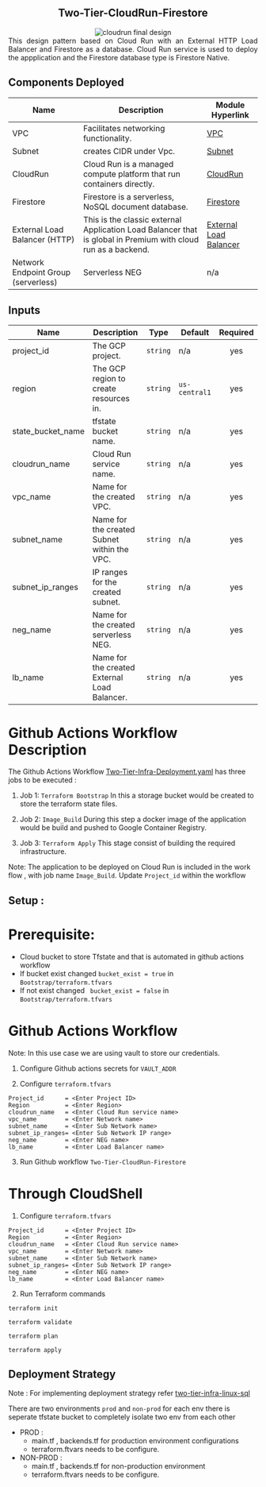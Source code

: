 <div align = "center">
<H2> Two-Tier-CloudRun-Firestore </H2>
<img alt="cloudrun final design" src="https://github.com/GBG-COE/two-tier-cloudrun-firestore/assets/126166199/8bc54677-9c14-4226-8715-1bb0f891e9e5">

</div>
<div align = "justify">
This design pattern based on Cloud Run with an External HTTP Load Balancer and Firestore as a database. Cloud Run service is used to deploy the appplication and the Firestore database type is Firestore Native.
</div>

## Components Deployed

| Name | Description | Module Hyperlink |
|------|-------------|------------------|
| VPC | Facilitates networking functionality. | [VPC](https://github.com/GBG-COE/Cloud_Factory_Engine_Modules/tree/main/modules/CloudRun-vpc) |
| Subnet | creates CIDR under Vpc. | [Subnet](https://github.com/GBG-COE/Cloud_Factory_Engine_Modules/tree/main/modules/CloudRun-subnet) |
| CloudRun | Cloud Run is a managed compute platform that run containers directly. | [CloudRun](https://github.com/GBG-COE/Cloud_Factory_Engine_Modules/tree/main/modules/CloudRun-cloud-run) |
| Firestore | Firestore is a serverless, NoSQL document database. | [Firestore](https://github.com/GBG-COE/Cloud_Factory_Engine_Modules/tree/main/modules/CloudRun-firestore) |
| External Load Balancer (HTTP) | This is the classic external Application Load Balancer that is global in Premium with cloud run as a backend. | [External Load Balancer](https://github.com/GBG-COE/Cloud_Factory_Engine_Modules/tree/main/modules/CloudRun-http-lb) |
| Network Endpoint Group (serverless) | Serverless NEG | n/a |

## Inputs

| Name | Description | Type | Default | Required |
|------|-------------|------|---------|:--------:|
| project_id | The GCP project. | `string` | n/a | yes |
| region | The GCP region to create resources in. | `string` | `us-central1` | yes |
| state_bucket_name | tfstate bucket name. | `string` | n/a | yes |
| cloudrun_name | Cloud Run service name. | `string` | n/a | yes |
| vpc_name | Name for the created VPC. | `string` | n/a | yes |
| subnet_name | Name for the created Subnet within the VPC. | `string` | n/a | yes |
| subnet_ip_ranges | IP ranges for the created subnet. | `string` | n/a | yes |
| neg_name | Name for the created serverless NEG. | `string` | n/a | yes |
| lb_name | Name for the created External Load Balancer. | `string` | n/a | yes |


# Github Actions Workflow Description 

The Github Actions Workflow [Two-Tier-Infra-Deployment.yaml](https://github.com/GBG-COE/two-tier-cloudrun-firestore/blob/main/.github/workflows/Two-Tier-Infra-Deployment.yaml) has three jobs to be executed : 

1. Job 1: ``Terraform Bootstrap``
   In this a storage bucket would be created to store the terraform state files.

2. Job 2: ``Image_Build``
   During this step a docker image of the application would be build and pushed to Google Container Registry.

3. Job 3: ``Terraform Apply``
   This stage consist of building the required infrastructure.

Note: The application to be deployed on Cloud Run is included in the work flow , with job name ``Image_Build``. Update `Project_id` within the workflow


## Setup :

# Prerequisite:

- Cloud bucket to store Tfstate and that is automated in github actions workflow 
- If bucket exist changed  ``` bucket_exist = true ``` in ``Bootstrap/terraform.tfvars``
- If not exist changed  ``` bucket_exist = false```  in ``Bootstrap/terraform.tfvars``


# Github Actions Workflow

Note: In this use case we are using vault to store our credentials.

1. Configure Github actions secrets for ``VAULT_ADDR``

2. Configure  `terraform.tfvars` 
```
Project_id      = <Enter Project ID>
Region          = <Enter Region>
cloudrun_name   = <Enter Cloud Run service name>
vpc_name        = <Enter Network name>
subnet_name     = <Enter Sub Network name>
subnet_ip_ranges= <Enter Sub Network IP range>
neg_name        = <Enter NEG name>
lb_name         = <Enter Load Balancer name>
```

3. Run Github workflow  `Two-Tier-CloudRun-Firestore` 


# Through CloudShell

1. Configure  `terraform.tfvars` 
```
Project_id      = <Enter Project ID>
Region          = <Enter Region>
cloudrun_name   = <Enter Cloud Run service name>
vpc_name        = <Enter Network name>
subnet_name     = <Enter Sub Network name>
subnet_ip_ranges= <Enter Sub Network IP range>
neg_name        = <Enter NEG name>
lb_name         = <Enter Load Balancer name>
```

2. Run Terraform commands
```
terraform init

terraform validate

terraform plan

terraform apply
```

## Deployment Strategy 
Note : For implementing deployment strategy refer [two-tier-infra-linux-sql](https://github.com/GBG-COE/two-tier-infra-linux-sql)

There are two environments  ``prod`` and ``non-prod``  for each env there is seperate tfstate bucket to completely isolate two env from each other

- PROD : 
    - main.tf , backends.tf for production environment configurations 
    - terraform.ftvars needs to be configure.
- NON-PROD : 
    -  main.tf , backends.tf for non-production environment 
    - terraform.ftvars needs to be configure.

